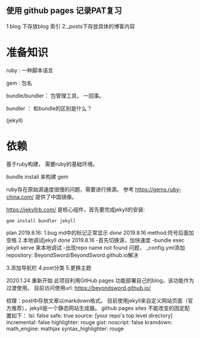 ## 使用 github pages 记录PAT复习


1.blog 下存放blog 索引
2._posts下存放具体的博客内容

# 准备知识
ruby : 一种脚本语言

gem : 包名

bundle/bundler： 包管理工具， 一回事。

bundler ： 和bundle的区别是什么？

(jekyll)

# 依赖
基于ruby构建， 需要ruby的基础环境。

bundle install  来构建 gem

ruby存在原始源速度很慢的问题，需要进行换源。
参考 https://gems.ruby-china.com/ 提供了中国镜像。

https://jekyllrb.com/ 是核心组件，首先要完成jekyll的安装:
```
gem install bundler jekyll
```


plan 2019.8.16:
1.bug md中的标记正常显示   *done* 2019.8.16 method:符号后面加空格
2.本地调试jekyll *done* 2019.8.16
-首先切换源，加快速度
-bundle exec jekyll serve 来本地调试
-出现repo name not found 问题， _config.yml添加repository: BeyondSword/BeyondSword.github.io解决

3.添加导航栏
4.post分类
5.更换主题


2020.1.24 重新开始
此项目利用GitHub pages 功能部署自己的blog，该功能作为过渡使用。
目前访问使用url: https://beyondsword.github.io/

梳理：post中存放文章以markdown格式。 目前使用jekyll来自定义网站页面（官方推荐），jekyll是一个静态网站生成器。
github pages sites 不能改变的固定配置如下：
lsi: false
safe: true
source: [your repo's top level directory]
incremental: false
highlighter: rouge
gist:
  noscript: false
kramdown:
  math_engine: mathjax
  syntax_highlighter: rouge
